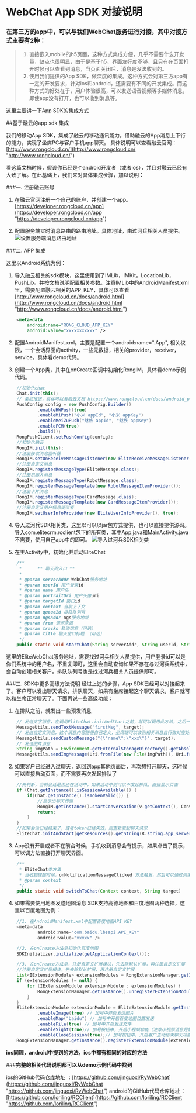 # WebChat App SDK 对接说明 #

### 在第三方的app中，可以与我们WebChat服务进行对接，其中对接方式主要有2种：
> 1. 直接嵌入mobile的h5页面，这种方式集成方便，几乎不需要什么开发量，缺点也很明显，由于是基于h5，界面友好度不够，且只有在页面打开时候可以查看到消息，当页面关闭后，消息是没法收到的。
> 2. 使用我们提供的App SDK，做深度的集成。这种方式会对第三方app有一定的开发要求，针对ios和android，还需要有不同的开发集成。而这种方式的好处在于，用户体验很高，可以发送语音视频等多媒体消息，即使app没有打开，也可以收到消息等。

这里主要讲一下App SDK的集成方式


##基于融云的app sdk 集成

我们的移动App SDK，集成了融云的移动通讯能力。借助融云的App消息上下行的能力，实现了坐席PC与客户手机app聊天。
具体说明可以查看融云官网：[http://www.rongcloud.cn/](http://www.rongcloud.cn/ "http://www.rongcloud.cn/")

看这篇文档时候，假设你已经是个android开发者（或者ios），并且对融云已经有大致了解。在此基础上，我们来对具体集成步骤，加以说明：

###一. 注册融云账号

1. 在融云官网注册一个自己的账户，并创建一个app。[https://developer.rongcloud.cn/app](https://developer.rongcloud.cn/app "https://developer.rongcloud.cn/app")

2. 配置服务端实时消息路由的路由地址。具体地址，由过河兵相关人员提供。
![设置服务端消息路由地址](images/webchat-sdk-guide/2.png)

###二. APP 集成

这里以Android系统为例：

1. 导入融云相关的sdk模块，这里使用到了IMLib，IMKit，LocationLib，PushLib。并按文档说明配置相关参数。注意IMLib中的AndroidManifest.xml里，需要配置融云相关的APP_KEY，具体可以查看[http://www.rongcloud.cn/docs/android.html](http://www.rongcloud.cn/docs/android.html "http://www.rongcloud.cn/docs/android.html")
```xml
	<meta-data
		android:name="RONG_CLOUD_APP_KEY"
		android:value="xxxxxxxxxxx" />
```	

2. 配置AndroidManifest.xml。主要是配置一个android:name=".App", 相关权限，一个会话界面的activity，一些元数据，相关的provider，receiver，service。具体看demo代码。

3. 创建一个App类，其中在onCreate回调中初始化RongIM，具体看demo示例代码。
```java
	//初始化chat
    Chat.init(this);
    // 集成推送，具体可以看融云文档 https://www.rongcloud.cn/docs/android_push.html
    PushConfig config = new PushConfig.Builder()
            .enableHWPush(true)
            .enableMiPush("小米 appId", "小米 appKey")
            .enableMeiZuPush("魅族 appId", "魅族 appKey")
            .enableFCM(true)
            .build();
    RongPushClient.setPushConfig(config);
	//初始化融云
    RongIM.init(this);
    //注册接收消息监听器
    RongIM.setOnReceiveMessageListener(new EliteReceiveMessageListener());
    //注册自定义消息
    RongIM.registerMessageType(EliteMessage.class);
    //注册机器人消息
    RongIM.registerMessageType(RobotMessage.class);
    RongIM.registerMessageTemplate(new RobotMessageItemProvider());
    //注册卡片消息
    RongIM.registerMessageType(CardMessage.class);
    RongIM.registerMessageTemplate(new CardMessageItemProvider());
    //注册自定义用户信息提供者
    RongIM.setUserInfoProvider(new EliteUserInfoProvider(), true);
```	

4. 导入过河兵SDK相关类，这里以可以以jar包方式提供，也可以直接提供源码。导入com.elitecrm.rcclient包下的所有类，其中App.java和MainActivity.java不需要，使用自己app中的即可。
![导入过河兵SDK相关类](images/webchat-sdk-guide/3.png)

5. 在主Activity中，初始化并启动EliteChat
```java
	/**
     *      ** 聊天的入口 **
     *
     * @param serverAddr WebChat服务地址
     * @param userId 用户登录id
     * @param name 用户名
     * @param portraitUri 用户头像uri
     * @param targetId 窗口id
     * @param context 当前上下文
     * @param queueId 排队队列号
     * @param ngsAddr ngs服务地址
     * @param from 请求来源
     * @param tracks 轨迹信息（可选）
     * @param title 聊天窗口标题 （可选）
     */
    public static void startChat(String serverAddr, String userId, String name, String portraitUri, String targetId, Context context, int queueId, String ngsAddr, String from, String tracks, String title)
```
这里的EliteWebChat服务地址，需要找过河兵相关人员提供，用户登录id可以是你们系统中的用户名，不重复即可，这里会自动查询如果不存在与过河兵系统中，会自动创建相关客户。排队队列号也是找过河兵相关人员提供即可。

###三. SDK中更多高级方法说明
经过上述的步骤，App SDK已经可以对接起来了。客户可以发出聊天请求，排队聊天，如果有坐席接起这个聊天请求，客户就可以和坐席正常聊天了。下面再说一些高级功能：

1. 在排队之前，就发出一些预发消息
```java
	// 发送文字消息，在调用EliteChat.initAndStart之前，就可以调用此方法，之后一旦聊天建立起来后，这个预发消息会自动发出。
	MessageUtils.sendTextMessage("firstMsg", target);
	// 发送自定义消息，这个消息内容随便自己定义，坐席端可以收到相关消息自行做对应处理。比如这里发送一个商品信息的json字符串。坐席端可以收到后显示出对应的商品信息。
	MessageUtils.sendCustomMessage("{\"name\":\"xxx\"}", target);
	// 发送图片消息
	String imgPath = Environment.getExternalStorageDirectory().getAbsolutePath() + "/DCIM/chat.png";
    MessageUtils.sendImgMessage(Uri.fromFile(new File(imgPath)), Uri.fromFile(new File(imgPath)), target);
```

2. 如果客户已经进入过聊天，返回到app其他页面后，再次想打开聊天，这时候可以直接启动页面，而不需要再次发起排队了
```java
	//先判断，当前会话是否还在活动中，如果活动中则可以不发起排队，直接显示页面
	if (Chat.getInstance().isSessionAvailable()) {
        if(Chat.getInstance().isTokenValid()) {
			//显示出聊天界面
            RongIM.getInstance().startConversation(v.getContext(), Conversation.ConversationType.PRIVATE, Chat.getInstance().getClient().getTargetId(), "在线客服");
            return;
        }
    }
	//如果会话已经结束了，或者token已经失效，则重新发起聊天请求
	EliteChat.initAndStart(getResources().getString(R.string.app_server_addr), userId, name, portraitUri, target, v.getContext(), queueId, null);
```

3. App没有开启或者不在前台时候，手机收到消息会有提示，如果点击了提示，可以调方法直接打开聊天界面。
```java
	/**
	 * EliteChat类方法
     * 当收到提醒时候，onNotificationMessageClicked 方法触发，然后可以通过调用此方法来打开chat
     * @param context
     */
    public static void switchToChat(Context context, String target)
```

4. 如果需要使用地图发送地图消息
SDK支持高德地图和百度地图两种选择，这里以百度地图为例：
```java
	//1. 在AndroidManifest.xml中配置百度地图API_KEY
	<meta-data
            android:name="com.baidu.lbsapi.API_KEY"
            android:value="xxxxx" />

	//2. 在onCreate方法里初始化百度地图
	SDKInitializer.initialize(getApplicationContext());

	//3. 在onCreate方法里，注册自定义扩展模块，先去除默认扩展，再注册自定义扩展
	//注册自定义扩展模块，先去除默认扩展，再注册自定义扩展
    List<IExtensionModule> extensionModules = RongExtensionManager.getInstance().getExtensionModules();
    if (extensionModules != null) {
        for (IExtensionModule extensionModule : extensionModules) {
            RongExtensionManager.getInstance().unregisterExtensionModule(extensionModule);
        }
    }
    EliteExtensionModule extensionModule = EliteExtensionModule.getInstance()
            .enableImage(true) // 加号中开启发送图片
            .enableMap("baidu") // 加号中开启百度地图位置发送
            .enableFile(true) // 加号中开启发送文件
            .enableSight(true)// 加号按钮中，开启小视频功能（注意小视频消息是需要额外收费的（融云收费功能））
            .enableCloseSession(true);// 加号按钮中，开启客户主动结束聊天功能
    RongExtensionManager.getInstance().registerExtensionModule(extensionModule);
```


**ios同理，android中提到的方法，ios中都有相同的对应的方法**

###**完整的相关代码说明都可以从demo示例代码中找到**

ios的GitHub代码仓库地址 ：[https://github.com/jinguoxi/RyWebChat](https://github.com/jinguoxi/RyWebChat "https://github.com/jinguoxi/RyWebChat")
android的GitHub代码仓库地址 ：[https://github.com/loriling/RCClient](https://github.com/loriling/RCClient "https://github.com/loriling/RCClient")



